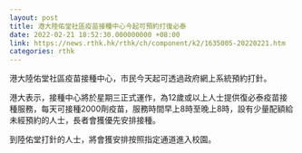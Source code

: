 ```yaml
---
layout: post
title: 港大陸佑堂社區疫苗接種中心今起可預約打復必泰
date: 2022-02-21 18:52:30.000000000 +08:00
link: https://news.rthk.hk/rthk/ch/component/k2/1635005-20220221.htm
categories: rthk
---
```


港大陸佑堂社區疫苗接種中心，市民今天起可透過政府網上系統預約打針。

港大表示，接種中心將於星期三正式運作，為12歲或以上人士提供復必泰疫苗接種服務，每天可接種2000劑疫苗，服務時間早上8時至晚上8時，設有少量配額給未經預約的人士，長者會獲優先安排接種。

到陸佑堂打針的人士，將會獲安排按照指定通道進入校園。
